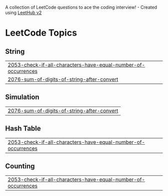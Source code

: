 A collection of LeetCode questions to ace the coding interview! - Created using [LeetHub v2](https://github.com/arunbhardwaj/LeetHub-2.0)
<!---LeetCode Topics Start-->
# LeetCode Topics
## String
|  |
| ------- |
| [2053-check-if-all-characters-have-equal-number-of-occurrences](https://github.com/lanestoras/leetcode/tree/master/2053-check-if-all-characters-have-equal-number-of-occurrences) |
| [2076-sum-of-digits-of-string-after-convert](https://github.com/lanestoras/leetcode/tree/master/2076-sum-of-digits-of-string-after-convert) |
## Simulation
|  |
| ------- |
| [2076-sum-of-digits-of-string-after-convert](https://github.com/lanestoras/leetcode/tree/master/2076-sum-of-digits-of-string-after-convert) |
## Hash Table
|  |
| ------- |
| [2053-check-if-all-characters-have-equal-number-of-occurrences](https://github.com/lanestoras/leetcode/tree/master/2053-check-if-all-characters-have-equal-number-of-occurrences) |
## Counting
|  |
| ------- |
| [2053-check-if-all-characters-have-equal-number-of-occurrences](https://github.com/lanestoras/leetcode/tree/master/2053-check-if-all-characters-have-equal-number-of-occurrences) |
<!---LeetCode Topics End-->